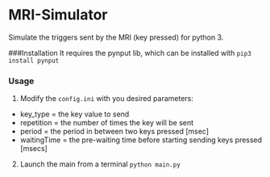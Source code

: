 # MRI-Simulator
Simulate the triggers sent by the MRI (key pressed) for python 3.

###Installation
It requires the pynput lib, which can be installed with ```pip3 install pynput```


### Usage
1. Modify the ```config.ini``` with you desired parameters:
  * key_type      =   the key value to send
  * repetition    =   the number of times the key will be sent
  * period        =   the period in between two keys pressed                     [msec]
  * waitingTime  =   the pre-waiting time before starting sending keys pressed  [msecs]
2. Launch the main from a terminal ```python main.py``` 
